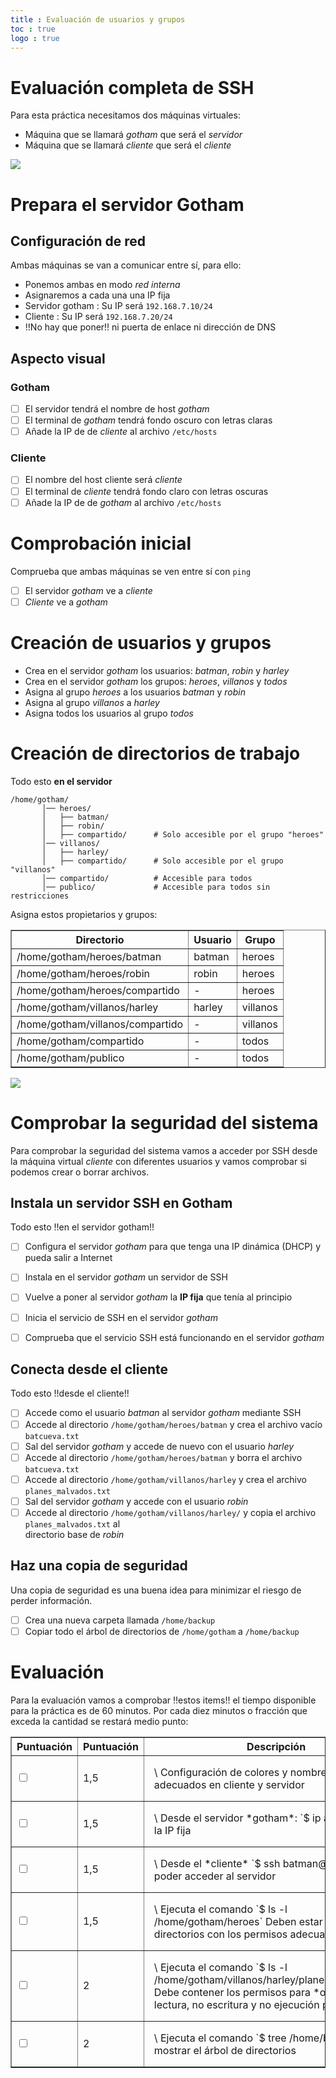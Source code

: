 ```yaml
---
title : Evaluación de usuarios y grupos
toc : true
logo : true
---
```



# Evaluación completa de SSH

Para esta práctica necesitamos dos máquinas virtuales:

- Máquina que se llamará *gotham* que será el *servidor*
- Máquina que se llamará *cliente* que será el *cliente*

<img src="img/batmanrobin1.png">


# Prepara el servidor Gotham

## Configuración de red

Ambas máquinas se van a comunicar entre sí, para ello:

- Ponemos ambas en modo *red interna*
- Asignaremos a cada una una IP fija
- Servidor gotham : Su IP será `192.168.7.10/24`
- Cliente : Su IP será `192.168.7.20/24`
- !!No hay que poner!! ni puerta de enlace ni dirección de DNS

## Aspecto visual

### Gotham

- [ ] El servidor tendrá el nombre de host *gotham*
- [ ] El terminal de *gotham* tendrá fondo oscuro con letras claras
- [ ] Añade la IP de de *cliente* al archivo `/etc/hosts`

### Cliente

- [ ] El nombre del host cliente será *cliente*
- [ ] El terminal de *cliente* tendrá fondo claro con letras oscuras
- [ ] Añade la IP de de *gotham* al archivo `/etc/hosts`

# Comprobación inicial

Comprueba que ambas máquinas se ven entre sí con `ping`

- [ ] El servidor *gotham* ve a *cliente*
- [ ] *Cliente* ve a *gotham*

# Creación de usuarios y grupos

+ Crea en el servidor *gotham* los usuarios: *batman*, *robin* y *harley*
+ Crea en el servidor *gotham* los grupos: *heroes*, *villanos* y *todos*
+ Asigna al grupo *heroes* a los usuarios *batman* y *robin*
+ Asigna al grupo *villanos* a *harley*
+ Asigna todos los usuarios al grupo *todos*

# Creación de directorios de trabajo

Todo esto **en el servidor**

```
/home/gotham/  
       │── heroes/  
       │   ├── batman/  
       │   ├── robin/  
       │   ├── compartido/      # Solo accesible por el grupo "heroes"  
       │── villanos/  
       │   ├── harley/  
       │   ├── compartido/      # Solo accesible por el grupo "villanos"  
       │── compartido/          # Accesible para todos  
       │── publico/             # Accesible para todos sin restricciones  
```

Asigna estos propietarios y grupos:

<table border="1">
    <tr>
        <th>Directorio</th>
        <th>Usuario</th>
        <th>Grupo</th>
    </tr>
    <tr>
        <td>/home/gotham/heroes/batman</td>
        <td>batman</td>
        <td>heroes</td>
    </tr>
    <tr>
        <td>/home/gotham/heroes/robin</td>
        <td>robin</td>
        <td>heroes</td>
    </tr>
    <tr>
        <td>/home/gotham/heroes/compartido</td>
        <td>-</td>
        <td>heroes</td>
    </tr>
    <tr>
        <td>/home/gotham/villanos/harley</td>
        <td>harley</td>
        <td>villanos</td>
    </tr>
    <tr>
        <td>/home/gotham/villanos/compartido</td>
        <td>-</td>
        <td>villanos</td>
    </tr>
    <tr>
        <td>/home/gotham/compartido</td>
        <td>-</td>
        <td>todos</td>
    </tr>
    <tr>
        <td>/home/gotham/publico</td>
        <td>-</td>
        <td>todos</td>
    </tr>
</table>

<img src="img/batmanrobin2.png">


# Comprobar la seguridad del sistema

Para comprobar la seguridad del sistema vamos a acceder por SSH desde la máquina virtual *cliente* con
diferentes usuarios y vamos comprobar si podemos crear o borrar archivos.

## Instala un servidor SSH en Gotham

Todo esto !!en el servidor gotham!!

- [ ] Configura el servidor *gotham* para que tenga una IP dinámica (DHCP) y pueda salir a Internet
- [ ] Instala en el servidor *gotham* un servidor de SSH
- [ ] Vuelve a poner al servidor *gotham* la **IP fija** que tenía al principio
- [ ] Inicia el servicio de SSH en el servidor *gotham*
- [ ] Comprueba que el servicio SSH está funcionando en el servidor *gotham*


## Conecta desde el cliente

Todo esto !!desde el cliente!!

- [ ] Accede como el usuario *batman* al servidor *gotham* mediante SSH 
- [ ] Accede al directorio `/home/gotham/heroes/batman` y crea el archivo vacío `batcueva.txt`
- [ ] Sal del servidor *gotham* y accede de nuevo con el usuario *harley*
- [ ] Accede al directorio `/home/gotham/heroes/batman` y borra el archivo `batcueva.txt`
- [ ] Accede al directorio `/home/gotham/villanos/harley` y crea el archivo `planes_malvados.txt`
- [ ] Sal del servidor *gotham* y accede con el usuario *robin*
- [ ] Accede al directorio `/home/gotham/villanos/harley/` y copia el archivo `planes_malvados.txt` al \
      directorio base de *robin*

## Haz una copia de seguridad

Una copia de seguridad es una buena idea para minimizar el riesgo de perder información.

- [ ] Crea una nueva carpeta llamada `/home/backup`
- [ ] Copiar todo el árbol de directorios de `/home/gotham` a `/home/backup`

# Evaluación

Para la evaluación vamos a comprobar !!estos items!! el tiempo disponible para la práctica es de 60 minutos. Por cada
diez minutos o fracción que exceda la cantidad se restará medio punto:

<table border="1">
<tr><th>Puntuación</th><th>Puntuación</th><th>Descripción</th></tr>
<tr><td><input type="checkbox"></td><td>1,5</td><td style="text-align: left; padding: 1rem;"> \
    Configuración de colores y nombres *host* adecuados en cliente y servidor</td></tr>
<tr><td><input type="checkbox"></td><td>1,5</td><td style="text-align: left; padding: 1rem;"> \
    Desde el servidor *gotham*: `$ ip a` debe mostrar la IP fija</td></tr>
<tr><td><input type="checkbox"></td><td>1,5</td><td style="text-align: left; padding: 1rem;"> \
    Desde el *cliente* `$ ssh batman@gotham` Debe poder acceder al servidor</td></tr>
<tr><td><input type="checkbox"></td><td>1,5</td><td style="text-align: left; padding: 1rem;"> \
    Ejecuta el comando `$ ls -l /home/gotham/heroes` Deben estar creados los directorios con los permisos adecuados</td></tr>
<tr><td><input type="checkbox"></td><td>2</td><td style="text-align: left; padding: 1rem;"> \
    Ejecuta el comando `$ ls -l /home/gotham/villanos/harley/planes_malvados.txt` Debe contener los permisos para *otros*: \
    no lectura, no escritura y no ejecución para *otros*</td></tr>
<tr><td><input type="checkbox"></td><td>2</td><td style="text-align: left; padding: 1rem;"> \
    Ejecuta el comando `$ tree /home/backup` Debe mostrar el árbol de directorios</td></tr>
</table>


